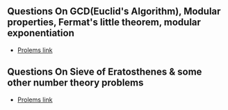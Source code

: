 
## Questions On GCD(Euclid's Algorithm), Modular properties, Fermat's little theorem, modular exponentiation
* [Prolems link](../2019_08_26_CP-Class-3/README.md)
## Questions On Sieve of Eratosthenes & some other number theory problems
* [Prolems link](../2019_09_01_CP-Class-4/README.md)